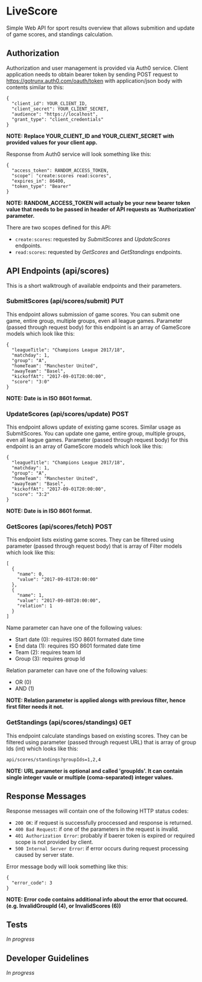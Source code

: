 # LiveScore
Simple Web API for sport results overview that allows submition and update of game scores, and standings calculation.

## Authorization
Authorization and user management is provided via Auth0 service. Client application needs to obtain bearer token by sending POST request to https://gotrunx.auth0.com/oauth/token with application/json body with contents similar to this:
```
{
  "client_id": YOUR_CLIENT_ID,
  "client_secret": YOUR_CLIENT_SECRET,
  "audience": "https://localhost",
  "grant_type": "client_credentials"
}
```
**NOTE: Replace YOUR_CLIENT_ID and YOUR_CLIENT_SECRET with provided values for your client app.**

Response from Auth0 service will look something like this:
```
{
  "access_token": RANDOM_ACCESS_TOKEN,
  "scope": "create:scores read:scores",
  "expires_in": 86400,
  "token_type": "Bearer"
}
```
**NOTE: RANDOM_ACCESS_TOKEN will actualy be your new bearer token value that needs to be passed in header of API requests as 'Authorization' parameter.**

There are two scopes defined for this API:
- `create:scores`: requested by *SubmitScores* and *UpdateScores* endpoints.
- `read:scores`: requested by *GetScores* and *GetStandings* endpoints.

## API Endpoints (api/scores)
This is a short walktrough of available endpoints and their parameters.

### SubmitScores (api/scores/submit) PUT
This endpoint allows submission of game scores. You can submit one game, entire group, multiple groups, even all league games.
Parameter (passed through request body) for this endpoint is an array of GameScore models which look like this:
```
{
  "leagueTitle": "Champions League 2017/18",
  "matchday": 1,
  "group": "A",
  "homeTeam": "Manchester United",
  "awayTeam": "Basel",
  "kickoffAt": "2017-09-01T20:00:00",
  "score": "3:0"
}
```
**NOTE: Date is in ISO 8601 format.**

### UpdateScores (api/scores/update) POST
This endpoint allows update of existing game scores. Similar usage as SubmitScores. You can update one game, entire group, multiple groups, even all league games.
Parameter (passed through request body) for this endpoint is an array of GameScore models which look like this:
```
{
  "leagueTitle": "Champions League 2017/18",
  "matchday": 1,
  "group": "A",
  "homeTeam": "Manchester United",
  "awayTeam": "Basel",
  "kickoffAt": "2017-09-01T20:00:00",
  "score": "3:2"
}
```
**NOTE: Date is in ISO 8601 format.**

### GetScores (api/scores/fetch) POST
This endpoint lists existing game scores. They can be filtered using parameter (passed through request body) that is array of Filter models which look like this:
```
[
  {
    "name": 0,
    "value": "2017-09-01T20:00:00"
  },
  {
    "name": 1,
    "value": "2017-09-08T20:00:00",
    "relation": 1
  }
]
```
Name parameter can have one of the following values:
- Start date (0): requires ISO 8601 formated date time
- End data (1): requires ISO 8601 formated date time
- Team (2): requires team Id
- Group (3): requires group Id

Relation parameter can have one of the following values:
- OR (0)
- AND (1)

**NOTE: Relation parameter is applied alongs with previous filter, hence first filter needs it not.**

### GetStandings (api/scores/standings) GET
This endpoint calculate standings based on existing scores. They can be filtered using parameter (passed through request URL) that is array of group Ids (int) which looks like this:
```
api/scores/standings?groupIds=1,2,4
```

**NOTE: URL parameter is optional and called 'groupIds'. It can contain single integer vaule or multiple (coma-separated) integer values.**

## Response Messages
Response messages will contain one of the following HTTP status codes:
- `200 OK`: if request is successfully proccessed and response is returned.
- `400 Bad Request`: if one of the parameters in the request is invalid.
- `401 Authorization Error`: probably if baerer token is expired or required scope is not provided by client.
- `500 Internal Server Error`: if error occurs during request processing caused by server state.

Error message body will look something like this:
```
{
  "error_code": 3
}
```
**NOTE: Error code contains additional info about the error that occured. (e.g. InvalidGroupId (4), or InvalidScores (6))**

## Tests
*In progress*

## Developer Guidelines
*In progress*
